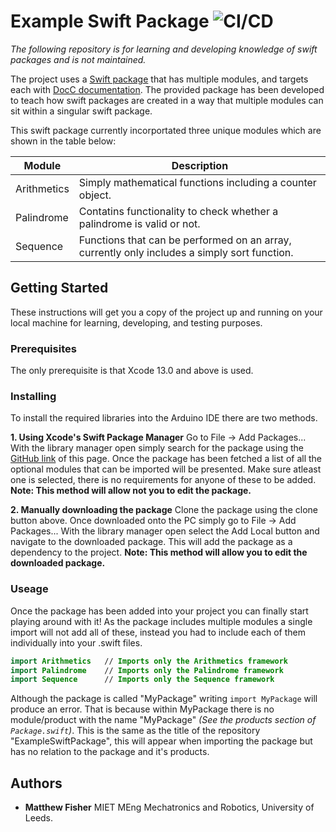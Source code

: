 # Example Swift Package ![CI/CD](https://github.com/MatthewTHFisher/ExampleSwiftPackage/actions/workflows/pipeline.yml/badge.svg)

*The following repository is for learning and developing knowledge of swift packages and is not maintained.*

The project uses a [Swift package](https://developer.apple.com/documentation/swift_packages) that has multiple modules, and targets each with [DocC documentation](https://developer.apple.com/documentation/docc). The provided package has been developed to teach how swift packages are created in a way that multiple modules can sit within a singular swift package.

This swift package currently incorportated three unique modules which are shown in the table below:

| Module      | Description |
| ----------- | ----------- |
| Arithmetics | Simply mathematical functions including a counter object. |
| Palindrome  | Contatins functionality to check whether a palindrome is valid or not. |
| Sequence    | Functions that can be performed on an array, currently only includes a simply sort function. |

## Getting Started

These instructions will get you a copy of the project up and running on your local machine for learning, developing, and testing purposes.

### Prerequisites

The only prerequisite is that Xcode 13.0 and above is used.

### Installing

To install the required libraries into the Arduino IDE there are two methods.

**1. Using Xcode's Swift Package Manager**
Go to File -> Add Packages... With the library manager open simply search for the package using the [GitHub link](https://github.com/MatthewTHFisher/ExampleSwiftPackage) of this page. Once the package has been fetched a list of all the optional modules that can be imported will be presented. Make sure atleast one is selected, there is no requirements for anyone of these to be added.
**Note: This method will allow not you to edit the package.**
   
**2. Manually downloading the package**
Clone the package using the clone button above. Once downloaded onto the PC simply go to File -> Add Packages... With the library manager open select the Add Local button and navigate to the downloaded package. This will add the package as a dependency to the project.
**Note: This method will allow you to edit the downloaded package.**

### Useage

Once the package has been added into your project you can finally start playing around with it! As the package includes multiple modules a single import will not add all of these, instead you had to include each of them individually into your .swift files. 

```swift
import Arithmetics   // Imports only the Arithmetics framework
import Palindrome    // Imports only the Palindrome framework
import Sequence      // Imports only the Sequence framework
```

Although the package is called "MyPackage" writing `import MyPackage` will produce an error. That is because within MyPackage there is no module/product with the name "MyPackage" *(See the products section of `Package.swift`)*. This is the same as the title of the repository "ExampleSwiftPackage", this will appear when importing the package but has no relation to the package and it's products. 

## Authors

* **Matthew Fisher** MIET MEng Mechatronics and Robotics, University of Leeds.
